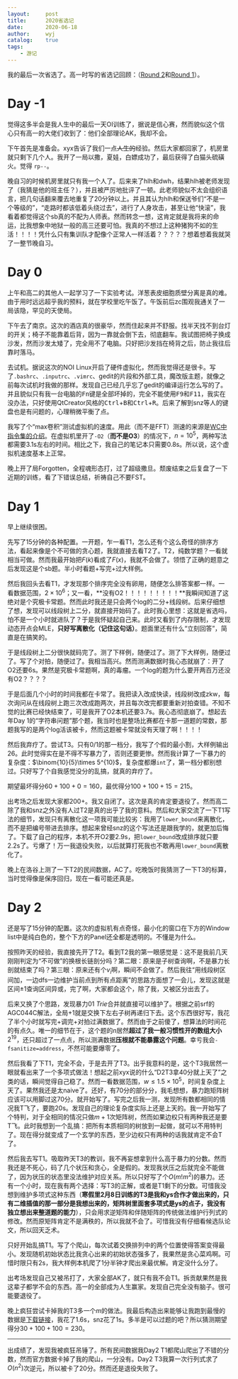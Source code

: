 ```yaml
---
layout:		post
title:		2020省选记
date:		2020-06-18
author:		wyj
catalog:	true
tags:
    - 游记
---
```


我的最后一次省选了。高一时写的省选记回顾：（[Round 2](/2019/04/28/JSOI-2019-Round2%E6%B8%B8%E8%AE%B0/)和[Round 1](/2019/04/06/JSOI2019-Round-1%E6%B8%B8%E8%AE%B0/)）。

# Day -1

觉得这多半会是我人生中的最后一天OI训练了，据说是信心赛，然而貌似这个信心只有高一的大佬们收到了：他们全部理论AK，我却不会。

下午首先是准备会。xyx告诉了我们一点~~人生的~~经验。然后大家都回家了，机房里就只剩下几个人。我开了一局以撒，夏娃，白嫖成功了，最后获得了白猫头硫磺火。觉得 `rp--`。

晚自习的时候机房里就只有我一个人了。后来来了hlh和dwh，结果hlh被老师发现了（我猜是他的班主任？），并且被严厉地批评了一顿。此老师貌似不太会组织语言，把几句话翻来覆去地重复了20分钟以上。并且其认为hlh和保送爷们“不是一个等级的”，“走路时都该低着头绕过去”，进行了人身攻击，甚至让他“快滚”，我看着都觉得这个sb真的不配为人师表。然而转念一想，这肯定就是我将来的命运，比我想象中地狱一般的高三还要可怕。我真的不想过上这种猪狗不如的生活！！！！凭什么只有集训队才配像个正常人一样活着？？？？？想着想着我就哭了一整节晚自习。

# Day 0

上午和高二的其他人一起学习了一下实验考试。洋葱表皮细胞质壁分离是真的难。由于用时远远超乎我的预料，就在学校里吃午饭了。午饭前后zc围观我通关了一局该隐，罕见的天使局。

下午去了南京。这次的酒店真的很豪华，然而住起来并不舒服。找半天找不到台灯的开关；椅子不能靠着后背，因为一靠就会倒下去，彻底翻车。我试图把椅子换成沙发，然而沙发太矮了，完全用不了电脑。只好把沙发挡在椅背之后，防止我往后靠时落马。

去试机。据说这次的NOI Linux开启了硬件虚拟化，然而我觉得还是很卡。写了`.bashrc`、`.inputrc`、`.vimrc`、gedit的片段和外部工具，魔改版主题，就像之前每次试机时我做的那样。发现自己已经几乎忘了gedit的编译运行怎么写的了。并且貌似只有我一台电脑的<kbd>Fn</kbd>键是全部坏掉的，完全不能使用<kbd>F9</kbd>和<kbd>F11</kbd>，我实在没办法，只好使用QtCreator风格的<kbd>Ctrl</kbd>+<kbd>B</kbd>和<kbd>Ctrl</kbd>+<kbd>R</kbd>。后来了解到snz等人的键盘也是有问题的，心理稍微平衡了点。

我写了个“max卷积”测试虚拟机的速度。用此（而不是FFT）测速的来源是[WC中指令集的介绍](https://wavwing.site/2019/01/26/2019.1.25%20trainingWeek/instruction_set_elephant.pdf)。在虚拟机里开了`-O2`（**而不是O3**）的情况下，$n=10^5$，两种写法都需要3.1s左右的时间。相比之下，我自己的笔记本只需要0.8s。所以说，这个虚拟机速度基本上正常。

晚上开了局Forgotten，全程魂形态打，过了超级撒旦。颓废结束之后复盘了一下近期的训练，看了下错误总结，祈祷自己不要FST。

# Day 1

早上继续很困。

先写了15分钟的各种配置。一开题，乍一看T1，怎么还有个这么奇怪的排序方法，看起来像是个不可做的贪心题，我就直接去看T2了。T2，纯数学题？一看就相当可做。然而我最开始把$F(k)$看成了$F(x)$，我就不会做了。领悟了正确的题意之后发现这是个sb题。半小时看题+写完+过大样例。

然后我回头去看T1，才发现那个排序完全没有卵用，随便怎么排答案都一样。一看数据范围，$2\times 10^6$；又一看，**没有O2！！！！！！！！！**我瞬间知道了这绝对是个究极卡常题。然而此时我还是只会两个log的二分+线段树。后来仔细想了想，发现可以线段树上二分，就直接开始码了。此时我心里想：这就是省选吗，怕不是一个小时就进队了？于是我怀疑起自己来。此时又看到了内存限制，才发现动态开点会MLE，**只好写离散化（记住这句话）**。题面里还有什么“立刻回答”，简直是在搞笑的。

于是线段树上二分很快就码完了。测了下样例，随便过了。测了下大样例，随便过了。写了个对拍，随便过了。我相当高兴。然而测满数据时我心态就崩了：开了O2还要6s。果然是究极卡常题啊，真的毒瘤。一个log的题为什么要开两百万还没有O2？？？？

于是后面几个小时的时间我都在卡常了。我把读入改成快读，线段树改成zkw，每次询问从在线段树上跑三次改成跑两次，并且每次改完都要重新对拍查错。不知不觉的比赛已经快结束了，可是我开了O2本机还要3.7s。我心态彻底崩了。想起去年Day 1的“字符串问题”那个题，我当时也是整场比赛都在卡那一道题的常数，那题我写的是两个log活该被卡，然而这题被卡常就没有天理了啊！！！！

然后我弃疗了。尝试T3。只有$0/1$的那一档分，我写了个假的最小割，大样例输出$26$。此时觉得实在是不得不写暴力了，否则还要更惨。然而我计算了一下暴力的复杂度：$\binom{10}{5}\times 5^{10}$，复杂度都爆`int`了，第一档分都别想过。只好写了个自我感觉没分的乱搞，就真的弃疗了。

期望最坏得分$60+100+0=160$，最优得分$100+100+15=215$。

出考场之后发现大家都200+。我又自闭了。这次是真的肯定要退役了。然而高二除了我和snz之外没有人过T2是真的出乎了我的意料。然后和大家交流了一下T1写法的细节，发现只有离散化这一项我可能比较劣：我用了`lower_bound`来离散化，而不是把编号带进去排序。想起来曾经snz的这个写法还是跟我学的，就更加后悔了。下载了自己的程序，本机不开O2要2.9s，把`lower_bound`改成排序就只要2.2s了。亏爆了！万一我退役失败，以后就算打死我也不敢再用`lower_bound`离散化了。

晚上在洛谷上测了一下T2的民间数据，AC了。吃晚饭时我猜测了一下T3的标算，当时觉得像是保序回归，现在一看可能还真是。

# Day 2

还是写了15分钟的配置。这次的虚拟机有点奇怪，最小化的窗口在下方的Window list中是纯白色的，整个下方的Panel还全都是透明的。不懂是为什么。

按照昨天的经验，我直接先开了T2。看到T2我的第一眼感觉是：这不是我前几天刚刚判定为“不可做”的换根长链剖分吗？第二眼：原来是子树查询啊，不是暴力长剖就结束了吗？第三眼：原来还有个$v_i$啊，瞬间不会做了。然后我往“用线段树区间加，一边dfs一边维护当前点到所有点距离”的思路方面想了一会儿，发现这就是区间$\pm 1$查询区间异或，完了啊，大家都会这个，除了我，又被区分出去了。

后来又换了个思路，发现暴力$01\ Trie$合并就直接可以维护了。根据之前srf的AGC044C解法，全局$+1$就是交换下左右子树再递归下去。这个东西很好写，我花了半个小时就写完+调完+对拍过满数据了。然而由于之前傻了，想算法的时间花的有点久。唯一的细节在于，这个题的$n$居然**超过了我一般习惯性开的数组大小**$2^{19}$，还只超过了一点点，所以测满数据**压根就不能暴露这个问题**。幸亏我会`-fsanitize=address`，不然可能要爆零了。

然后我看了下T1，完全不会，于是去开了T3。出乎我意料的是，这个T3我居然一眼就看出来了一个多项式做法！想起之前xyx说的什么“D2T3拿40分就上天了”之类的话，瞬间觉得自己稳了。然而一看数据范围，$w\le1.5\times 10^5$，时间复杂度上天了。果然我还是太naive了。还好，有70分的部分分，我毛想想，暴力跑矩阵树应该可以用脚过这70分。就开始写了。写完之后我一测，发现所有数都相同的情况我T飞了，要跑20s。发现自己的理论复杂度实际上还是上天的。我一开始写了个特判，对于全相同的情况只做$m+1$次矩阵树，然而如果边权只有两种我还是要T飞。此时我想到一个乱搞：把所有本质相同的树放到一起做，就可以不用特判了。现在得分就变成了一个玄学的东西，至少边权只有两种的话我就肯定不会T了。

然后我去写T1。吸取昨天T3的教训，我不再妄想拿到什么高于暴力的分数。然而我还是不死心，码了几个状压和贪心，全是假的。发现我状压之后就完全不能做了，因为状压的状态里没法维护对应关系。所以只好写了个$O(m!m^2)$的暴力。还有一个小时，现在我有两个选择：写T3的正解，或者是T1剩下的分数。可惜我没想到维护多项式这种东西（**寒假里2月8日训练的T3是我和ys合作才做出来的，只有二维插值的那一部分是我想出来的，矩阵树里面套多项式是ys的点子，我没有独立想出来整道题的能力**），只会用求逆矩阵和伴随矩阵的传统做法维护行列式的修改。然而原矩阵肯定不是满秩的，所以我就不会了。可惜我没有仔细看候选队论文，所以回天乏术。

只好开始乱搞T1。写了个爬山，每次试着交换排列中的两个位置使得答案变得最小。发现随机初始状态比我贪心出来的初始状态强多了，我果然是贪心菜鸡啊。可惜时限只有2s，我大样例本机爬了1分半钟才爬出来最优解。肯定没什么分了。

出考场发现自己又被吊打了，大家全部AK了，就只有我不会T1。拆贡献果然是我这辈子都学不会的东西。高一的全部成为人生赢家。发现自己完全没有脑子。很可能要退役了。

晚上疯狂尝试卡掉我的T3多一个$m$的做法。我最后构造出来能够让我跑到最慢的数据是[下载链接](/files/count_hack.in)，我花了1.6s，snz花了1s。多半是可以过题的吧？所以猜测期望得分$30+100+100=230$。

----

出成绩了，发现我被疯狂吊锤了。所有民间数据我Day2 T1都爬山爬出了不错的分数，然而官方数据卡掉了我的爬山，一分没有。Day2 T3我算一次行列式求了$O(n^2)$次逆元，所以被卡了20分。然而还是退役失败了。
